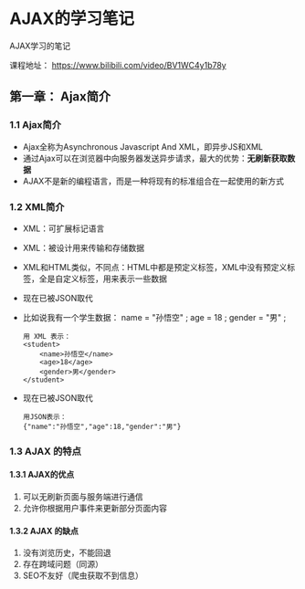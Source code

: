 # AJAX的学习笔记
AJAX学习的笔记

课程地址：   https://www.bilibili.com/video/BV1WC4y1b78y

## 第一章： Ajax简介

### 1.1 Ajax简介

- Ajax全称为Asynchronous Javascript And XML，即异步JS和XML
- 通过Ajax可以在浏览器中向服务器发送异步请求，最大的优势：**无刷新获取数据**
- AJAX不是新的编程语言，而是一种将现有的标准组合在一起使用的新方式



### 1.2 XML简介

- XML：可扩展标记语言
- XML：被设计用来传输和存储数据
- XML和HTML类似，不同点：HTML中都是预定义标签，XML中没有预定义标签，全是自定义标签，用来表示一些数据
- 现在已被JSON取代
- 比如说我有一个学生数据： name = "孙悟空" ; age = 18 ; gender = "男" ;
    ```
    用 XML 表示：
    <student>
        <name>孙悟空</name>
        <age>18</age>
        <gender>男</gender>
    </student>    
    ```

- 现在已被JSON取代
   ```
   用JSON表示：
   {"name":"孙悟空","age":18,"gender":"男"}
   ```




### 1.3 AJAX 的特点

#### 1.3.1 AJAX的优点

1. 可以无刷新页面与服务端进行通信
2. 允许你根据用户事件来更新部分页面内容

#### 1.3.2 AJAX 的缺点

1. 没有浏览历史，不能回退
2. 存在跨域问题（同源）
3. SEO不友好（爬虫获取不到信息）




